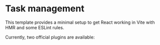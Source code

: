 # Task management

This template provides a minimal setup to get React working in Vite with HMR and some ESLint rules.

Currently, two official plugins are available: